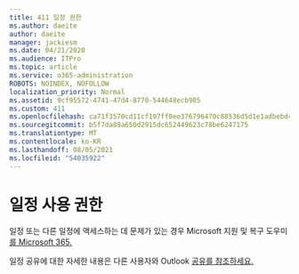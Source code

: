 ```yaml
---
title: 411 일정 권한
ms.author: daeite
author: daeite
manager: jackiesm
ms.date: 04/21/2020
ms.audience: ITPro
ms.topic: article
ms.service: o365-administration
ROBOTS: NOINDEX, NOFOLLOW
localization_priority: Normal
ms.assetid: 9cf95572-4741-47d4-8770-544648ecb905
ms.custom: 411
ms.openlocfilehash: ca71f3570cd11cf107ff0ee376796470c88536d5d1e1adbebd4d816ea470d5f3
ms.sourcegitcommit: b5f7da89a650d2915dc652449623c78be6247175
ms.translationtype: MT
ms.contentlocale: ko-KR
ms.lasthandoff: 08/05/2021
ms.locfileid: "54035922"
---
```

# <a name="calendar-permissions"></a>일정 사용 권한

일정 또는 다른 일정에 액세스하는 데 문제가 있는 경우 Microsoft 지원 및 복구 도우미 [를 Microsoft 365.](https://diagnostics.office.com/)
  
일정 공유에 대한 자세한 내용은 다른 사용자와 Outlook [공유를 참조하세요.](https://support.office.com/article/353ed2c1-3ec5-449d-8c73-6931a0adab88.aspx)
  

